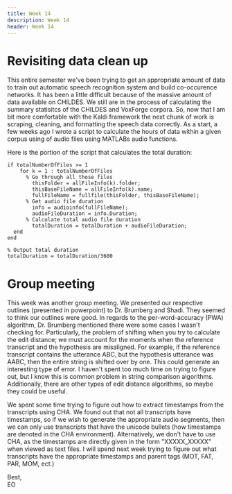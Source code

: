 ```yaml
---
title: Week 14
description: Week 14
header: Week 14
---
```


# Revisiting data clean up
This entire semester we've been trying to get an appropriate amount of data to train out automatic speech recognition system and build co-occurence networks. It has been a little difficult because of the massive amount of data available on CHILDES. We still are in the process of calculating the summary statisitcs of the CHILDES and VoxForge corpora. So, now that I am bit more comfortable with the Kaldi framework the next chunk of work is scraping, cleaning, and formatting the speech data correctly. As a start, a few weeks ago I wrote a script to calculate the hours of data within a given corpus using of audio files using MATLABs audio functions.

Here is the portion of the script that calculates the total duration:

```
if totalNumberOfFiles >= 1
	for k = 1 : totalNumberOfFiles
	  % Go through all those files
		thisFolder = allFileInfo(k).folder;
		thisBaseFileName = allFileInfo(k).name;
		fullFileName = fullfile(thisFolder, thisBaseFileName);
      % Get audio file duration
        info = audioinfo(fullFileName);
        audioFileDuration = info.Duration;
      % Calculate total audio file duration
        totalDuration = totalDuration + audioFileDuration;
  end
end

% Output total duration
totalDuration = totalDuration/3600
```

# Group meeting
This week was another group meeting. We presented our respective outlines (presented in powerpoint) to Dr. Brumberg and Shadi. They seemed to think our outlines were good. In regards to the per-word-accuracy (PWA) algorithm, Dr. Brumberg mentioned there were some cases I wasn't checking for. Particularly, the problem of shifting when you try to calculate the edit distance; we must account for the moments when the reference transcript and the hypothesis are misaligned. For example, if the reference transcript contains the utterance ABC, but the hypothesis utterance was AABC, then the entire string is shifted over by one. This could generate an interesting type of error. I haven't spent too much time on trying to figure out, but I know this is common problem in string comparison algorithms. Additionally, there are other types of edit distance algorithms, so maybe they could be useful.

We spent some time trying to figure out how to extract timestamps from the transcripts using CHA. We found out that not all transcripts have timestamps, so if we wish to generate the appropriate audio segments, then we can only use transcripts that have the unicode bullets (how timestamps are denoted in the CHA environment). Alternatively, we don't have to use CHA, as the timestamps are directly given in the form "XXXXX_XXXXX" when viewed as text files. I will spend next week trying to figure out what transcripts have the appropriate timestamps and parent tags (MOT, FAT, PAR, MOM, ect.)


Best, <br />
EO
